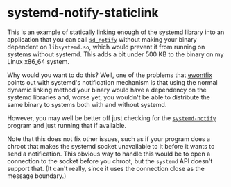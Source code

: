systemd-notify-staticlink
=========================

This is an example of statically linking enough of the systemd library
into an application that you can call [`sd_notify`] without making
your binary dependent on `libsystemd.so`, which would prevent it from
running on systems without systemd. This adds a bit under 500 KB to
the binary on my Linux x86_64 system.

Why would you want to do this? Well, one of the problems that
[ewontfix] points out with systemd's notification mechanism is that
using the normal dynamic linking method your binary would have a
dependency on the systemd libraries and, worse yet, you wouldn't be
able to distribute the same binary to systems both with and without
systemd.

However, you may well be better off just checking for the
[`systemd-notify`] program and just running that if available.

Note that this does not fix other issues, such as if your program does
a chroot that makes the systemd socket unavailable to it before it
wants to send a notification. This obvious way to handle this would be
to open a connection to the socket before you chroot, but the
`systemd` API doesn't support that. (It can't really, since it uses
the connection close as the message boundary.)


[`sd_notify`]: https://www.freedesktop.org/software/systemd/man/sd_notify.html
[`systemd-notify`]: https://www.freedesktop.org/software/systemd/man/systemd-notify.html
[ewontfix]: https://ewontfix.com/15/
